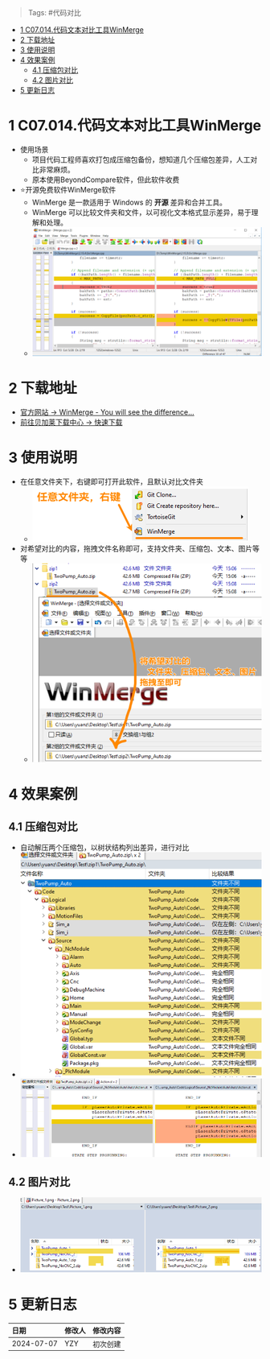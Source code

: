 > Tags: #代码对比

- [1 C07.014.代码文本对比工具WinMerge](#_1-c07014%E4%BB%A3%E7%A0%81%E6%96%87%E6%9C%AC%E5%AF%B9%E6%AF%94%E5%B7%A5%E5%85%B7winmerge)
- [2 下载地址](#_2-%E4%B8%8B%E8%BD%BD%E5%9C%B0%E5%9D%80)
- [3 使用说明](#_3-%E4%BD%BF%E7%94%A8%E8%AF%B4%E6%98%8E)
- [4 效果案例](#_4-%E6%95%88%E6%9E%9C%E6%A1%88%E4%BE%8B)
	- [4.1 压缩包对比](#_41-%E5%8E%8B%E7%BC%A9%E5%8C%85%E5%AF%B9%E6%AF%94)
	- [4.2 图片对比](#_42-%E5%9B%BE%E7%89%87%E5%AF%B9%E6%AF%94)
- [5 更新日志](#_5-%E6%9B%B4%E6%96%B0%E6%97%A5%E5%BF%97)

# 1 C07.014.代码文本对比工具WinMerge

- 使用场景
    - 项目代码工程师喜欢打包成压缩包备份，想知道几个压缩包差异，人工对比非常麻烦。
    - 原本使用BeyondCompare软件，但此软件收费
- ⭐开源免费软件WinMerge软件
    - WinMerge 是一款适用于 Windows 的 **开源** 差异和合并工具。
    - WinMerge 可以比较文件夹和文件，以可视化文本格式显示差异，易于理解和处理。
    - ![](FILES/014代码文本对比工具WinMerge/image-20240707152113660.png)

# 2 下载地址

- [官方网站 → WinMerge - You will see the difference…](https://winmerge.org/)
- [前往贝加莱下载中心 → 快速下载](https://br-community.com/downloadDis/267)

# 3 使用说明

- 在任意文件夹下，右键即可打开此软件，且默认对比文件夹
    - ![](FILES/014代码文本对比工具WinMerge/image-20240707153007350.png)
- 对希望对比的内容，拖拽文件名称即可，支持文件夹、压缩包、文本、图片等等
    - ![](FILES/014代码文本对比工具WinMerge/image-20240707153253279.png)

# 4 效果案例

## 4.1 压缩包对比

- 自动解压两个压缩包，以树状结构列出差异，进行对比
- ![](FILES/014代码文本对比工具WinMerge/image-20240707153504085.png)
- ![](FILES/014代码文本对比工具WinMerge/image-20240707153513559.png)

## 4.2 图片对比

- ![](FILES/014代码文本对比工具WinMerge/image-20240707153617911.png)

# 5 更新日志

| 日期                             | 修改人 | 修改内容 |
| :----------------------------- | :-- | :--- |
| 2024-07-07 | YZY | 初次创建 |
